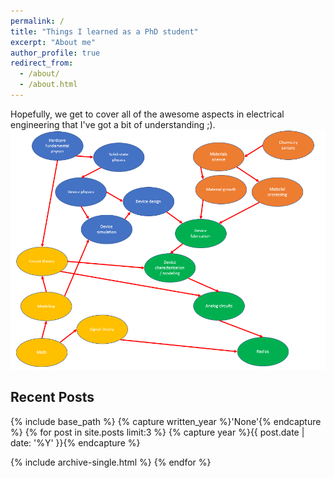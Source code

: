 ```yaml
---
permalink: /
title: "Things I learned as a PhD student"
excerpt: "About me"
author_profile: true
redirect_from: 
  - /about/
  - /about.html
---
```


Hopefully, we get to cover all of the awesome aspects in electrical engineering that I've got a bit of understanding ;).
![Awesome aspects in EE](/images/EE_map.PNG)

Recent Posts
------

{% include base_path %}
{% capture written_year %}'None'{% endcapture %}
{% for post in site.posts limit:3 %}
  {% capture year %}{{ post.date | date: '%Y' }}{% endcapture %}

  {% include archive-single.html %}
{% endfor %}

